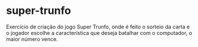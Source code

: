 # super-trunfo
Exercício de criação do jogo Super Trunfo, onde é feito o sorteio da carta e o jogador escolhe a característica que deseja batalhar com o computador, o maior número vence.
